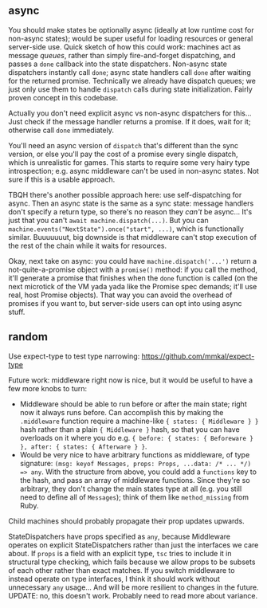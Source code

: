 ## async

You should make states be optionally async (ideally at low runtime cost for
non-async states); would be super useful for loading resources or general
server-side use. Quick sketch of how this could work: machines act as message
*queues*, rather than simply fire-and-forget dispatching, and passes a `done`
callback into the state dispatchers. Non-async state dispatchers instantly call
`done`; async state handlers call `done` after waiting for the returned
promise. Technically we already have dispatch queues; we just only use them to
handle `dispatch` calls during state initialization. Fairly proven concept in
this codebase.

Actually you don't need explicit async vs non-async dispatchers for this...
Just check if the message handler returns a promise. If it does, wait for it;
otherwise call `done` immediately.

You'll need an async version of `dispatch` that's different than the sync
version, or else you'll pay the cost of a promise every single dispatch, which
is unrealistic for games. This starts to require some very hairy type
introspection; e.g. async middleware can't be used in non-async states. Not
sure if this is a usable approach.

TBQH there's another possible approach here: use self-dispatching for async.
Then an async state is the same as a sync state: message handlers don't specify
a return type, so there's no reason they *can't* be async... It's just that you
can't `await machine.dispatch(...)`. But you can
`machine.events("NextState").once("start", ...)`, which is functionally
similar. Buuuuuuut, big downside is that middleware can't stop execution of the
rest of the chain while it waits for resources.

Okay, next take on async: you could have `machine.dispatch('...')` return a
not-quite-a-promise object with a `promise()` method: if you call the method,
it'll generate a promise that finishes when the `done` function is called (on
the next microtick of the VM yada yada like the Promise spec demands; it'll use
real, host Promise objects). That way you can avoid the overhead of promises if
you want to, but server-side users can opt into using async stuff.

## random

Use expect-type to test type narrowing: https://github.com/mmkal/expect-type

Future work: middleware right now is nice, but it would be useful to have a few
more knobs to turn:

* Middleware should be able to run before or after the main state; right now it
  always runs before. Can accomplish this by making the `.middleware` function
  require a machine-like `{ states: { Middleware } }` hash rather than a plain
  `{ Middleware }` hash, so that you can have overloads on it where you do e.g.
  `{ before: { states: { Beforeware } }, after: { states: { Afterware } }`.
* Would be very nice to have arbitrary functions as middleware, of type
  signature: `(msg: keyof Messages, props: Props, ...data: /* ... */) => any`.
  With the structure from above, you could add a `functions` key to the hash,
  and pass an array of middleware functions. Since they're so arbitrary, they
  don't change the main states type at all (e.g. you still need to define all
  of `Messages`); think of them like `method_missing` from Ruby.

Child machines should probably propagate their prop updates upwards.

StateDispatchers have props specified as `any`, because Middleware operates on
explicit StateDispatchers rather than just the interfaces we care about. If
`props` is a field with an explicit type, `tsc` tries to include it in
structural type checking, which fails because we allow props to be subsets of
each other rather than exact matches. If you switch middleware to instead
operate on type interfaces, I think it should work without unnecessary `any`
usage... And will be more resilient to changes in the future. UPDATE: no, this
doesn't work. Probably need to read more about variance.
